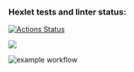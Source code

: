 ### Hexlet tests and linter status:
[![Actions Status](https://github.com/jediphorin/java-project-lvl1/workflows/hexlet-check/badge.svg)](https://github.com/jediphorin/java-project-lvl1/actions)

<a href="https://codeclimate.com/github/codeclimate/codeclimate/maintainability"><img src="https://api.codeclimate.com/v1/badges/a99a88d28ad37a79dbf6/maintainability" /></a>

![example workflow](https://github.com/jediphorin/java-project-lvl1/actions/workflows/github-actions-demo.yml/badge.svg)